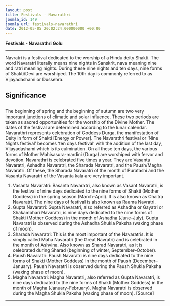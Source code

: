 ```yaml
---
layout: post
title: Festivals - Navarathri
joomla_id: 149
joomla_url: festivals-navarathri
date: 2012-05-05 20:02:24.000000000 +00:00
---
```

 **Festivals - Navarathri Golu**
* * *
Navratri is a festival dedicated to the worship of a Hindu deity Shakti. The word Navaratri literally means nine nights in Sanskrit, nava meaning nine and ratri meaning nights. During these nine nights and ten days, nine forms of Shakti/Devi are worshiped. The 10th day is commonly referred to as Vijayadashami or Dussehra.
## Significance
## 
The beginning of spring and the beginning of autumn are two very important junctions of climatic and solar influence. These two periods are taken as sacred opportunities for the worship of the Divine Mother. The dates of the festival are determined according to the lunar calendar.
Navarathri represents celebration of Goddess Durga, the manifestation of Deity in form of Shakti [Energy or Power]. The Navarathri festival or ‘Nine Nights festival’ becomes ‘ten days festival’ with the addition of the last day, Vijayadashami which is its culmination. On all these ten days, the various forms of Mother Mahisasura-mardini (Durga) are worshiped with fervor and devotion.
Navarathri is celebrated five times a year. They are Vasanta Navaratri, Ashadha Navaratri, the Sharada Navaratri, and the Paush/Magha Navaratri. Of these, the Sharada Navaratri of the month of Puratashi and the Vasanta Navaratri of the Vasanta kala are very important.
1. Vasanta Navaratri: Basanta Navaratri, also known as Vasant Navaratri, is the festival of nine days dedicated to the nine forms of Shakti (Mother Goddess) in the spring season (March–April). It is also known as Chaitra Navaratri. The nine days of festival is also known as Raama Navratri.
2. Gupta Navaratri: Gupta Navaratri, also referred as Ashadha or Gayatri or Shakambhari Navaratri, is nine days dedicated to the nine forms of Shakti (Mother Goddess) in the month of Ashadha (June–July). Gupta Navaratri is observed during the Ashadha Shukla Paksha (waxing phase of moon).
3. Sharada Navaratri: This is the most important of the Navaratris. It is simply called Maha Navaratri (the Great Navratri) and is celebrated in the month of Ashvina. Also known as Sharad Navaratri, as it is celebrated during Sharad (beginning of winter, September–October).
4. Paush Navaratri: Paush Navaratri is nine days dedicated to the nine forms of Shakti (Mother Goddess) in the month of Paush (December–January). Paush Navaratri is observed during the Paush Shukla Paksha (waxing phase of moon).
5. Magha Navaratri: Magha Navaratri, also referred as Gupta Navaratri, is nine days dedicated to the nine forms of Shakti (Mother Goddess) in the month of Magha (January–February). Magha Navaratri is observed during the Magha Shukla Paksha (waxing phase of moon).
[Source]
* * *
